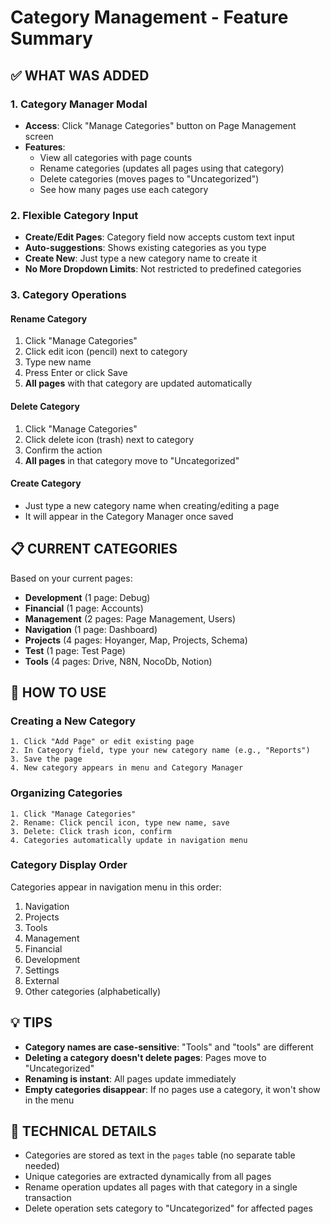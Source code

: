 # Category Management - Feature Summary

## ✅ WHAT WAS ADDED

### 1. **Category Manager Modal**
- **Access**: Click "Manage Categories" button on Page Management screen
- **Features**:
  - View all categories with page counts
  - Rename categories (updates all pages using that category)
  - Delete categories (moves pages to "Uncategorized")
  - See how many pages use each category

### 2. **Flexible Category Input**
- **Create/Edit Pages**: Category field now accepts custom text input
- **Auto-suggestions**: Shows existing categories as you type
- **Create New**: Just type a new category name to create it
- **No More Dropdown Limits**: Not restricted to predefined categories

### 3. **Category Operations**

#### Rename Category
1. Click "Manage Categories"
2. Click edit icon (pencil) next to category
3. Type new name
4. Press Enter or click Save
5. **All pages** with that category are updated automatically

#### Delete Category
1. Click "Manage Categories"
2. Click delete icon (trash) next to category
3. Confirm the action
4. **All pages** in that category move to "Uncategorized"

#### Create Category
- Just type a new category name when creating/editing a page
- It will appear in the Category Manager once saved

## 📋 CURRENT CATEGORIES

Based on your current pages:
- **Development** (1 page: Debug)
- **Financial** (1 page: Accounts)
- **Management** (2 pages: Page Management, Users)
- **Navigation** (1 page: Dashboard)
- **Projects** (4 pages: Hoyanger, Map, Projects, Schema)
- **Test** (1 page: Test Page)
- **Tools** (4 pages: Drive, N8N, NocoDb, Notion)

## 🎯 HOW TO USE

### Creating a New Category
```
1. Click "Add Page" or edit existing page
2. In Category field, type your new category name (e.g., "Reports")
3. Save the page
4. New category appears in menu and Category Manager
```

### Organizing Categories
```
1. Click "Manage Categories"
2. Rename: Click pencil icon, type new name, save
3. Delete: Click trash icon, confirm
4. Categories automatically update in navigation menu
```

### Category Display Order
Categories appear in navigation menu in this order:
1. Navigation
2. Projects
3. Tools
4. Management
5. Financial
6. Development
7. Settings
8. External
9. Other categories (alphabetically)

## 💡 TIPS

- **Category names are case-sensitive**: "Tools" and "tools" are different
- **Deleting a category doesn't delete pages**: Pages move to "Uncategorized"
- **Renaming is instant**: All pages update immediately
- **Empty categories disappear**: If no pages use a category, it won't show in the menu

## 🔧 TECHNICAL DETAILS

- Categories are stored as text in the `pages` table (no separate table needed)
- Unique categories are extracted dynamically from all pages
- Rename operation updates all pages with that category in a single transaction
- Delete operation sets category to "Uncategorized" for affected pages
